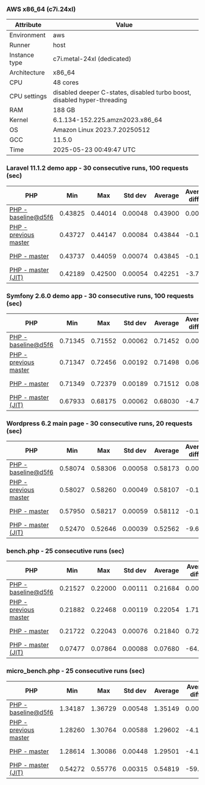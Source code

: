 ### AWS x86_64 (c7i.24xl)

|  Attribute    |     Value      |
|---------------|----------------|
| Environment   |aws|
| Runner        |host|
| Instance type |c7i.metal-24xl (dedicated)|
| Architecture  |x86_64
| CPU           |48 cores|
| CPU settings  |disabled deeper C-states, disabled turbo boost, disabled hyper-threading|
| RAM           |188 GB|
| Kernel        |6.1.134-152.225.amzn2023.x86_64|
| OS            |Amazon Linux 2023.7.20250512|
| GCC           |11.5.0|
| Time          |2025-05-23 00:49:47 UTC|

### Laravel 11.1.2 demo app - 30 consecutive runs, 100 requests (sec)

|     PHP     |     Min     |     Max     |    Std dev   |   Average  |  Average diff % |   Median   | Median diff % |     Memory    |
|-------------|-------------|-------------|--------------|------------|-----------------|------------|---------------|---------------|
|[PHP - baseline@d5f6](https://github.com/php/php-src/commit/d5f6e56610)|0.43825|0.44014|0.00048|0.43900|0.00%|0.43894|0.00%|41.91 MB|
|[PHP - previous master](https://github.com/php/php-src/commit/cd43536b27)|0.43727|0.44147|0.00084|0.43844|-0.13%|0.43813|-0.18%|42.14 MB|
|[PHP - master](https://github.com/php/php-src/commit/dfff6ac852)|0.43737|0.44059|0.00074|0.43845|-0.13%|0.43828|-0.15%|42.14 MB|
|[PHP - master (JIT)](https://github.com/php/php-src/commit/dfff6ac852)|0.42189|0.42500|0.00054|0.42251|-3.76%|0.42241|-3.77%|50.93 MB|

### Symfony 2.6.0 demo app - 30 consecutive runs, 100 requests (sec)

|     PHP     |     Min     |     Max     |    Std dev   |   Average  |  Average diff % |   Median   | Median diff % |     Memory    |
|-------------|-------------|-------------|--------------|------------|-----------------|------------|---------------|---------------|
|[PHP - baseline@d5f6](https://github.com/php/php-src/commit/d5f6e56610)|0.71345|0.71552|0.00062|0.71452|0.00%|0.71442|0.00%|37.57 MB|
|[PHP - previous master](https://github.com/php/php-src/commit/cd43536b27)|0.71347|0.72456|0.00192|0.71498|0.06%|0.71464|0.03%|37.80 MB|
|[PHP - master](https://github.com/php/php-src/commit/dfff6ac852)|0.71349|0.72379|0.00189|0.71512|0.08%|0.71461|0.03%|37.80 MB|
|[PHP - master (JIT)](https://github.com/php/php-src/commit/dfff6ac852)|0.67933|0.68175|0.00062|0.68030|-4.79%|0.68018|-4.79%|44.68 MB|

### Wordpress 6.2 main page - 30 consecutive runs, 20 requests (sec)

|     PHP     |     Min     |     Max     |    Std dev   |   Average  |  Average diff % |   Median   | Median diff % |     Memory    |
|-------------|-------------|-------------|--------------|------------|-----------------|------------|---------------|---------------|
|[PHP - baseline@d5f6](https://github.com/php/php-src/commit/d5f6e56610)|0.58074|0.58306|0.00058|0.58173|0.00%|0.58168|0.00%|43.12 MB|
|[PHP - previous master](https://github.com/php/php-src/commit/cd43536b27)|0.58027|0.58260|0.00049|0.58107|-0.11%|0.58100|-0.12%|43.36 MB|
|[PHP - master](https://github.com/php/php-src/commit/dfff6ac852)|0.57950|0.58217|0.00059|0.58112|-0.10%|0.58125|-0.07%|43.36 MB|
|[PHP - master (JIT)](https://github.com/php/php-src/commit/dfff6ac852)|0.52470|0.52646|0.00039|0.52562|-9.64%|0.52554|-9.65%|60.78 MB|

### bench.php - 25 consecutive runs (sec)

|     PHP     |     Min     |     Max     |    Std dev   |   Average  |  Average diff % |   Median   | Median diff % |     Memory    |
|-------------|-------------|-------------|--------------|------------|-----------------|------------|---------------|---------------|
|[PHP - baseline@d5f6](https://github.com/php/php-src/commit/d5f6e56610)|0.21527|0.22000|0.00111|0.21684|0.00%|0.21632|0.00%|26.28 MB|
|[PHP - previous master](https://github.com/php/php-src/commit/cd43536b27)|0.21882|0.22468|0.00119|0.22054|1.71%|0.22033|1.85%|26.41 MB|
|[PHP - master](https://github.com/php/php-src/commit/dfff6ac852)|0.21722|0.22043|0.00076|0.21840|0.72%|0.21826|0.90%|26.41 MB|
|[PHP - master (JIT)](https://github.com/php/php-src/commit/dfff6ac852)|0.07477|0.07864|0.00088|0.07680|-64.58%|0.07677|-64.51%|27.50 MB|

### micro_bench.php - 25 consecutive runs (sec)

|     PHP     |     Min     |     Max     |    Std dev   |   Average  |  Average diff % |   Median   | Median diff % |     Memory    |
|-------------|-------------|-------------|--------------|------------|-----------------|------------|---------------|---------------|
|[PHP - baseline@d5f6](https://github.com/php/php-src/commit/d5f6e56610)|1.34187|1.36729|0.00548|1.35149|0.00%|1.35074|0.00%|20.54 MB|
|[PHP - previous master](https://github.com/php/php-src/commit/cd43536b27)|1.28260|1.30764|0.00588|1.29602|-4.10%|1.29515|-4.12%|20.67 MB|
|[PHP - master](https://github.com/php/php-src/commit/dfff6ac852)|1.28614|1.30086|0.00448|1.29501|-4.18%|1.29545|-4.09%|20.67 MB|
|[PHP - master (JIT)](https://github.com/php/php-src/commit/dfff6ac852)|0.54272|0.55776|0.00315|0.54819|-59.44%|0.54781|-59.44%|21.91 MB|
